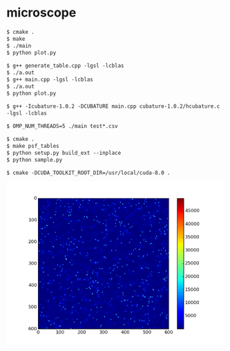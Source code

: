 microscope
==========

```
$ cmake .
$ make
$ ./main
$ python plot.py
```

```
$ g++ generate_table.cpp -lgsl -lcblas
$ ./a.out
$ g++ main.cpp -lgsl -lcblas
$ ./a.out
$ python plot.py
```

```
$ g++ -Icubature-1.0.2 -DCUBATURE main.cpp cubature-1.0.2/hcubature.c -lgsl -lcblas
```

```
$ OMP_NUM_THREADS=5 ./main test*.csv
```

```
$ cmake .
$ make psf_tables
$ python setup.py build_ext --inplace
$ python sample.py
```

```
$ cmake -DCUDA_TOOLKIT_ROOT_DIR=/usr/local/cuda-8.0 .
```

![doc/result.txt.png](doc/result.txt.png)
